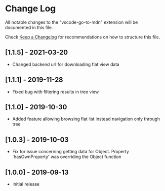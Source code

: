 # Change Log

All notable changes to the "vscode-go-to-mdn" extension will be documented in this file.

Check [Keep a Changelog](http://keepachangelog.com/) for recommendations on how to structure this file.

## [1.1.5] - 2021-03-20

- Changed backend url for downloading flat view data

## [1.1.1] - 2019-11-28

- Fixed bug with filtering results in tree view

## [1.1.0] - 2019-10-30

- Added feature allowing browsing flat list instead navigation only through tree

## [1.0.3] - 2019-10-03

- Fix for issue concerning getting data for Object. Property 'hasOwnProperty' was overriding the Object function

## [1.0.0] - 2019-09-13

- Initial release
